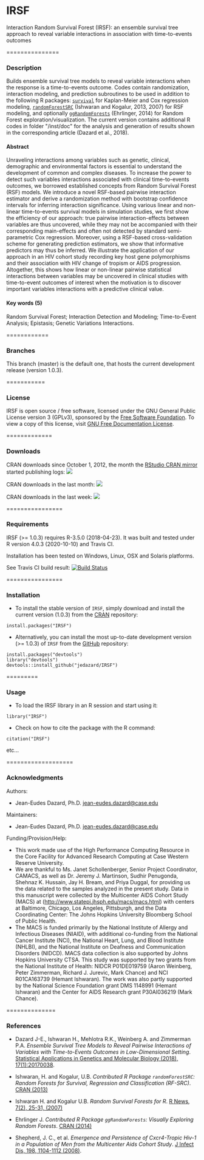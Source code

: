 # IRSF
Interaction Random Survival Forest (IRSF): an ensemble survival tree approach to reveal variable interactions in association with time-to-events outcomes


===============
### Description
Builds ensemble survival tree models to reveal variable interactions when the response is a time-to-events outcome. 
Codes contain randomization, interaction modeling, and prediction subroutines to be used in addition to the following 
R packages: [`survival`](https://CRAN.R-project.org/package=survival) for Kaplan-Meier and Cox regression modeling, 
[`randomForestSRC`](https://CRAN.R-project.org/package=randomForestSRC) (Ishwaran and Kogalur, 2013, 2007) for RSF modeling, 
and optionally [`ggRandomForests`](https://CRAN.R-project.org/package=ggRandomForests) (Ehrlinger, 2014) for Random Forest 
exploration/visualization. The current version contains additional R codes in folder "/inst/doc" for the analysis and generation 
of results shown in the corresponding article (Dazard et al., 2018).

#### Abstract
Unraveling interactions among variables such as genetic, clinical, demographic and environmental factors is essential to understand the development of common and complex diseases. To increase the power to detect such variables interactions associated with clinical time-to-events outcomes, we borrowed established concepts from Random Survival Forest (RSF) models. We introduce a novel RSF-based pairwise interaction estimator and derive a randomization method with bootstrap confidence intervals for inferring interaction significance. Using various linear and non-linear time-to-events survival models in simulation studies, we first show the efficiency of our approach: true pairwise interaction-effects between variables are thus uncovered, while they may not be accompanied with their corresponding main-effects and often not detected by standard semi-parametric Cox regression. Moreover, using a RSF-based cross-validation scheme for generating prediction estimators, we show that informative predictors may thus be inferred. We illustrate the application of our approach in an HIV cohort study recording key host gene polymorphisms and their association with HIV change of tropism or AIDS progression. Altogether, this shows how linear or non-linear pairwise statistical interactions between variables may be uncovered in clinical studies with time-to-event outcomes of interest when the motivation is to discover important variables interactions with a predictive clinical value.

#### Key words (5)
Random Survival Forest; Interaction Detection and Modeling; Time-to-Event Analysis; Epistasis; Genetic Variations Interactions.


============
### Branches

This branch (master) is the  default one, that hosts the current development release (version 1.0.3).


===========
### License

IRSF is open source / free software, licensed under the GNU General Public License version 3 (GPLv3), 
sponsored by the [Free Software Foundation](https://www.fsf.org/). To view a copy of this license, visit 
[GNU Free Documentation License](https://www.gnu.org/licenses/gpl-3.0.html).


=============
### Downloads

CRAN downloads since October 1, 2012, 
the month the [RStudio CRAN mirror](http://cran-logs.rstudio.com/) 
started publishing logs:
[![](https://cranlogs.r-pkg.org/badges/grand-total/IRSF)](https://CRAN.R-project.org/package=IRSF)

CRAN downloads in the last month:
[![](https://cranlogs.r-pkg.org/badges/last-month/IRSF)](https://CRAN.R-project.org/package=IRSF)

CRAN downloads in the last week:
[![](https://cranlogs.r-pkg.org/badges/last-week/IRSF)](https://CRAN.R-project.org/package=IRSF)


================
### Requirements

IRSF (>= 1.0.3) requires R-3.5.0 (2018-04-23). It was built and tested under R version 4.0.3 (2020-10-10) and Travis CI. 

Installation has been tested on Windows, Linux, OSX and Solaris platforms. 

See Travis CI build result:
[![Build Status](https://travis-ci.com/jedazard/IRSF.svg)](https://travis-ci.com/jedazard/IRSF)


================
### Installation

* To install the stable version of `IRSF`, simply download and install the current version (1.0.3) from the [CRAN](https://CRAN.R-project.org/package=IRSF) 
repository:

```{r}
install.packages("IRSF")
```

* Alternatively, you can install the most up-to-date development version (>= 1.0.3) of `IRSF` from the [GitHub](https://github.com/jedazard/IRSF) repository:

```{r}
install.packages("devtools")
library("devtools")
devtools::install_github("jedazard/IRSF")
```

=========
### Usage

* To load the IRSF library in an R session and start using it:

```{r}
library("IRSF")
```

* Check on how to cite the package with the R command:

```{r}
citation("IRSF")
```

etc...


===================
### Acknowledgments

Authors: 
   + Jean-Eudes Dazard, Ph.D. <jean-eudes.dazard@case.edu>

Maintainers: 
   + Jean-Eudes Dazard, Ph.D. <jean-eudes.dazard@case.edu>

Funding/Provision/Help:
   + This work made use of the High Performance Computing Resource in the Core Facility for Advanced Research Computing at Case Western Reserve University. 
   + We are thankful to Ms. Janet Schollenberger, Senior Project Coordinator, CAMACS, as well as Dr. Jeremy J. Martinson, Sudhir Penugonda, Shehnaz K. Hussain, Jay H. Bream, and Priya Duggal, for providing us the data related to the samples analyzed in the present study. Data in this manuscript were collected by the Multicenter AIDS Cohort Study (MACS) at (http://www.statepi.jhsph.edu/macs/macs.html) with centers at Baltimore, Chicago, Los Angeles, Pittsburgh, and the Data Coordinating Center: The Johns Hopkins University Bloomberg School of Public Health.
   + The MACS is funded primarily by the National Institute of Allergy and Infectious Diseases (NIAID), with additional co-funding from the National Cancer Institute (NCI), the National Heart, Lung, and Blood Institute (NHLBI), and the National Institute on Deafness and Communication Disorders (NIDCD). MACS data collection is also supported by Johns Hopkins University CTSA. This study was supported by two grants from the National Institute of Health: NIDCR P01DE019759 (Aaron Weinberg, Peter Zimmerman, Richard J. Jurevic, Mark Chance) and NCI R01CA163739 (Hemant Ishwaran). The work was also partly supported by the National Science Foundation grant DMS 1148991 (Hemant Ishwaran) and the Center for AIDS Research grant P30AI036219 (Mark Chance).


==============
### References

   + Dazard J-E., Ishwaran H., Mehlotra R.K., Weinberg A. and Zimmerman P.A. 
   *Ensemble Survival Tree Models to Reveal Pairwise Interactions of Variables with Time-to-Events Outcomes in Low-Dimensional Setting*. 
   [Statistical Applications in Genetics and Molecular Biology (2018), 17(1):20170038](https://doi.org/10.1515/sagmb-2017-0038).

   + Ishwaran, H. and Kogalur, U.B. 
   *Contributed R Package `randomForestSRC`: Random Forests for Survival, Regression and Classification (RF-SRC)*. 
   [CRAN (2013)](https://CRAN.R-project.org/package=randomForestSRC)

   + Ishwaran H. and Kogalur U.B. 
   *Random Survival Forests for R*. 
   [R News, 7(2), 25-31, (2007)](https://www.semanticscholar.org/paper/Random-survival-forests-Ishwaran-Kogalur/9ee2d6a8de063e2621eebc620b9d9d3d8a380374?p2df)

   + Ehrlinger J. 
   *Contributed R Package `ggRandomForests`: Visually Exploring Random Forests*. 
   [CRAN (2014)](https://CRAN.R-project.org/package=ggRandomForests)

   + Shepherd, J. C., et al. 
   *Emergence and Persistence of Cxcr4-Tropic Hiv-1 in a Population of Men from the Multicenter Aids Cohort Study*. 
   [J Infect Dis, 198, 1104-1112 (2008)](https://pubmed.ncbi.nlm.nih.gov/18783316/).

